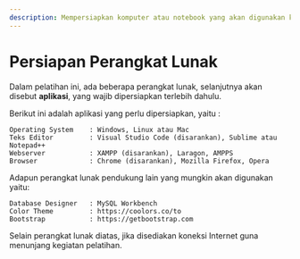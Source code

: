 ```yaml
---
description: Mempersiapkan komputer atau notebook yang akan digunakan kegiatan programming.
---
```


# Persiapan Perangkat Lunak

Dalam pelatihan ini, ada beberapa perangkat lunak,  selanjutnya akan disebut **aplikasi**, yang wajib dipersiapkan terlebih dahulu. 

Berikut ini adalah aplikasi yang perlu dipersiapkan, yaitu :

```text
Operating System    : Windows, Linux atau Mac
Teks Editor         : Visual Studio Code (disarankan), Sublime atau Notepad++
Webserver           : XAMPP (disarankan), Laragon, AMPPS
Browser             : Chrome (disarankan), Mozilla Firefox, Opera
```

Adapun perangkat lunak pendukung lain yang mungkin akan digunakan yaitu:

```text
Database Designer   : MySQL Workbench
Color Theme         : https://coolors.co/to
Bootstrap           : https://getbootstrap.com
```

Selain perangkat lunak diatas, jika disediakan koneksi Internet guna menunjang kegiatan pelatihan. 

